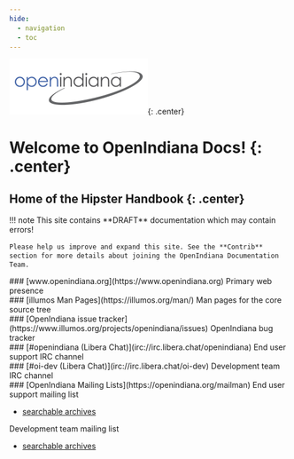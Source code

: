 ```yaml
---
hide:
  - navigation
  - toc
---
```


![OpenIndiana](Openindiana.png){: .center}

# Welcome to OpenIndiana Docs! {: .center}
## Home of the **Hipster Handbook** {: .center}

<div class="note" markdown="1">
!!! note
    This site contains **DRAFT** documentation which may contain errors!

    Please help us improve and expand this site. See the **Contrib** section for more details about joining the OpenIndiana Documentation Team.
</div>


<div class="grid" markdown>
<div class="box" markdown>
### [www.openindiana.org](https://www.openindiana.org)
Primary web presence
</div>
<div class="box" markdown>
### [illumos Man Pages](https://illumos.org/man/)
Man pages for the core source tree
</div>
<div class="box" markdown>
### [OpenIndiana issue tracker](https://www.illumos.org/projects/openindiana/issues)
OpenIndiana bug tracker
</div>
<div class="box" markdown>
### [#openindiana (Libera Chat)](irc://irc.libera.chat/openindiana)
End user support IRC channel
</div>
<div class="box" markdown>
### [#oi-dev (Libera Chat)](irc://irc.libera.chat/oi-dev)
Development team IRC channel
</div>
<div class="box" markdown>
### [OpenIndiana Mailing Lists](https://openindiana.org/mailman)
End user support mailing list

- [searchable archives](https://www.mail-archive.com/openindiana-discuss@openindiana.org/)

Development team mailing list

- [searchable archives](https://www.mail-archive.com/oi-dev@openindiana.org/)
</div>
</div>
